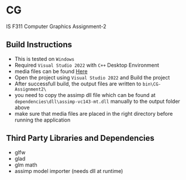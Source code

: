 # CG
IS F311 Computer Graphics Assignment-2

## Build Instructions
- This is tested on `Windows`
- Required `Visual Studio 2022` with `C++` Desktop Environment
- media files can be found [Here](https://drive.google.com/drive/folders/1elWUWQjiuJYybxps1IM10k3pQS_cPSPV?usp=sharing)
- Open the project using `Visual Studio 2022` and Build the project
- After successfull build, the output files are written to `bin\CG-Assignment2\`
- you need to copy the assimp dll file which can be found at `dependencies\dll\assimp-vc143-mt.dll` manually to the output folder above
- make sure that media files are placed in the right directory before running the application

## Third Party Libraries and Dependencies
- glfw
- glad
- glm math
- assimp model importer (needs dll at runtime)